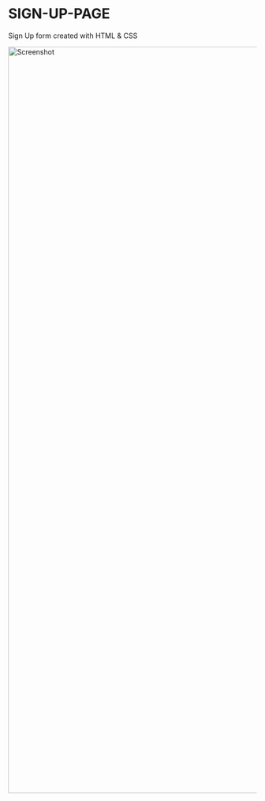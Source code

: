 # SIGN-UP-PAGE
Sign Up form created with HTML &amp; CSS

<img width="1512" alt="Screenshot" src="https://user-images.githubusercontent.com/86074336/196907518-9b310641-5295-42e8-a329-f9144f926265.png">
